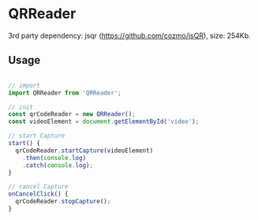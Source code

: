 # QRReader

3rd party dependency: jsqr (<https://github.com/cozmo/jsQR>), size: 254Kb.

## Usage

```javascript

// import
import QRReader from 'QRReader';

// init
const qrCodeReader = new QRReader();
const videoElement = document.getElementById('video');

// start Capture
start() {
  qrCodeReader.startCapture(videoElement)
    .then(console.log)
    .catch(console.log);
}

// cancel Capture
onCancelClick() {
  qrCodeReader.stopCapture();
}
```
